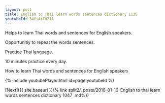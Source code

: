 ```yaml
---
layout: post
title: English to Thai learn words sentences dictionary 1135 
youtubeId: 34YiAtTH2IA
---
```

 
 
Helps to learn Thai words and sentences for English speakers.

Opportunitiy to repeat the words sentences. 

Practice Thai language. 
 
10 minutes practice every day. 
 
How to learn Thai words and sentences for English speakers 
 
{% include youtubePlayer.html id=page.youtubeId %}
 
 
[Next]({{ site.baseurl }}{% link  split2/_posts/2016-01-16-English to thai learn words sentences dictionary 1047 .md%})
 
